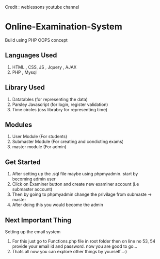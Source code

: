 Credit : weblessons youtube channel

# Online-Examination-System
Build using PHP OOPS concept <br>

Languages Used 
----------------
1. HTML , CSS, JS , Jquery , AJAX
2. PHP , Mysql

Library Used
-------------
1. Datatables (for representing the data)
2. Parsley Javascript (for login, register validation)
3. Time circles (css librabry for representing time)

Modules
--------
1. User Module (For students)
2. Submaster Module (For creating and condicting exams)
3. master module (For admin)

Get Started
-------------
1. After setting up the .sql file maybe using phpmyadmin. start by becoming admin user
2. Click on Examiner button and create new examiner account (i.e submaster account)
3. Then by going to phpmyadmin change the privilage from submaste -> master
4. After doing this you would become the admin

Next Important Thing 
---------------------
Setting  up the email system

1. For this just go to Functions.php file in root folder then on line no 53, 54 provide your email id and password. now you are good to go...
2. Thats all now you can explore other things by yourself...:)
